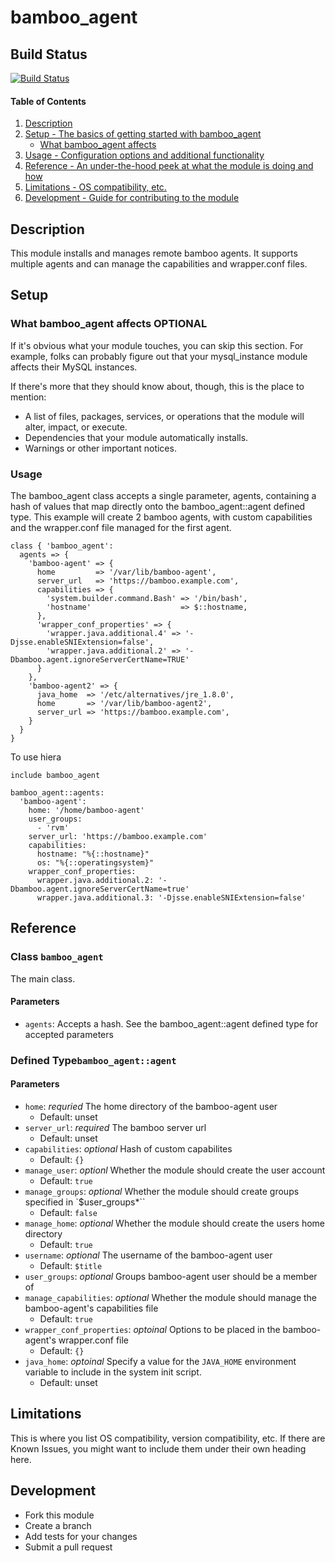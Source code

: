 # bamboo_agent

## Build Status
[![Build Status](https://travis-ci.org/knuedge/bamboo_agent.svg?branch=master)](https://travis-ci.org/knuedge/bamboo_agent)

#### Table of Contents

1. [Description](#description)
1. [Setup - The basics of getting started with bamboo_agent](#setup)
    * [What bamboo_agent affects](#what-bamboo_agent-affects)
1. [Usage - Configuration options and additional functionality](#usage)
1. [Reference - An under-the-hood peek at what the module is doing and how](#reference)
1. [Limitations - OS compatibility, etc.](#limitations)
1. [Development - Guide for contributing to the module](#development)

## Description

This module installs and manages remote bamboo agents. It supports multiple agents and can manage the capabilities and wrapper.conf files.

## Setup

### What bamboo_agent affects **OPTIONAL**

If it's obvious what your module touches, you can skip this section. For
example, folks can probably figure out that your mysql_instance module affects
their MySQL instances.

If there's more that they should know about, though, this is the place to mention:

* A list of files, packages, services, or operations that the module will alter,
  impact, or execute.
* Dependencies that your module automatically installs.
* Warnings or other important notices.

### Usage

The bamboo_agent class accepts a single parameter, agents, containing a hash of values that map directly onto the bamboo_agent::agent defined type. This example will create 2 bamboo agents, with custom capabilities and the wrapper.conf file managed for the first agent.

```
class { 'bamboo_agent':
  agents => {
    'bamboo-agent' => {
      home         => '/var/lib/bamboo-agent',
      server_url   => 'https://bamboo.example.com',
      capabilities => {
        'system.builder.command.Bash' => '/bin/bash',
        'hostname'                    => $::hostname,
      },
      'wrapper_conf_properties' => {
        'wrapper.java.additional.4' => '-Djsse.enableSNIExtension=false',
        'wrapper.java.additional.2' => '-Dbamboo.agent.ignoreServerCertName=TRUE'
      }
    },
    'bamboo-agent2' => {
      java_home  => '/etc/alternatives/jre_1.8.0',
      home       => '/var/lib/bamboo-agent2',
      server_url => 'https://bamboo.example.com',
    }
  }
}
```

To use hiera
```
include bamboo_agent
```

```
bamboo_agent::agents:
  'bamboo-agent':
    home: '/home/bamboo-agent'
    user_groups:
      - 'rvm'
    server_url: 'https://bamboo.example.com'
    capabilities:
      hostname: "%{::hostname}"
      os: "%{::operatingsystem}"
    wrapper_conf_properties:
      wrapper.java.additional.2: '-Dbamboo.agent.ignoreServerCertName=true'
      wrapper.java.additional.3: '-Djsse.enableSNIExtension=false'
```


## Reference

### Class `bamboo_agent`
The main class.
#### Parameters
* `agents`: Accepts a hash. See the bamboo_agent::agent defined type for accepted parameters

### Defined Type`bamboo_agent::agent`
#### Parameters
* `home`: *requried* The home directory of the bamboo-agent user
    - Default: unset
* `server_url`: *required* The bamboo server url
    - Default: unset
* `capabilities`: *optional* Hash of custom capabilites
    - Default: `{}`
* `manage_user`: *optionl* Whether the module should create the user account
    - Default: `true`
* `manage_groups`: *optional* Whether the module should create groups specified in `$user_groups*``
    - Default: `false`
* `manage_home`: *optional* Whether the module should create the users home directory
    - Default: `true`
* `username`: *optional* The username of the bamboo-agent user
    - Default: `$title`
* `user_groups`: *optional* Groups bamboo-agent user should be a member of
* `manage_capabilities`: *optional* Whether the module should manage the bamboo-agent's capabilities file
    - Default: `true`
* `wrapper_conf_properties`: *optoinal* Options to be placed in the bamboo-agent's wrapper.conf file
    - Default: `{}`
* `java_home`: *optoinal* Specify a value for the `JAVA_HOME` environment variable to include in the system init script.
    - Default: unset

## Limitations

This is where you list OS compatibility, version compatibility, etc. If there
are Known Issues, you might want to include them under their own heading here.

## Development

- Fork this module
- Create a branch
- Add tests for your changes
- Submit a pull request



